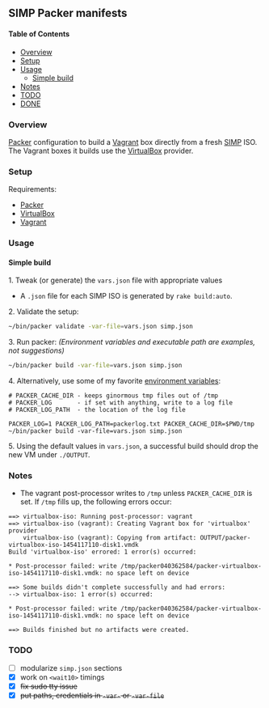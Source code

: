 ## SIMP Packer manifests

#### Table of Contents

* [Overview](#overview)
* [Setup](#setup)
* [Usage](#usage)
	* [Simple build](#simple-build)
* [Notes](#notes)
* [TODO](#todo)
* [DONE](#done)

### Overview

[Packer](https://packer.io) configuration to build a [Vagrant](https://www.vagrantup.com/) box directly from a fresh [SIMP](https://github.com/NationalSecurityAgency/SIMP) ISO. The Vagrant boxes it builds use the [VirtualBox](https://www.virtualbox.org/wiki/Downloads) provider.


### Setup

Requirements:
  - [Packer](https://www.packer.io/downloads.html)
  - [VirtualBox](https://www.virtualbox.org/wiki/Downloads)
  - [Vagrant](https://www.vagrantup.com/downloads.html)

### Usage
#### Simple build
1\. Tweak (or generate) the `vars.json` file with appropriate values
- A `.json` file for each SIMP ISO is generated by `rake build:auto`.

2\. Validate the setup:
```sh
~/bin/packer validate -var-file=vars.json simp.json
```
3\. Run packer:
_(Environment variables and executable path are examples, not suggestions)_
```sh
~/bin/packer build -var-file=vars.json simp.json
```
4\. Alternatively, use some of my favorite [environment variables](https://www.packer.io/docs/other/environmental-variables.html):
```
# PACKER_CACHE_DIR - keeps ginormous tmp files out of /tmp
# PACKER_LOG       - if set with anything, write to a log file
# PACKER_LOG_PATH  - the location of the log file

PACKER_LOG=1 PACKER_LOG_PATH=packerlog.txt PACKER_CACHE_DIR=$PWD/tmp  ~/bin/packer build -var-file=vars.json simp.json
```

5\. Using the default values in `vars.json`, a successful build should drop the new VM under `./OUTPUT`.


### Notes
- The vagrant post-processor writes to `/tmp` unless `PACKER_CACHE_DIR` is set.  If `/tmp` fills up, the following errors occur:

```
==> virtualbox-iso: Running post-processor: vagrant
==> virtualbox-iso (vagrant): Creating Vagrant box for 'virtualbox' provider
    virtualbox-iso (vagrant): Copying from artifact: OUTPUT/packer-virtualbox-iso-1454117110-disk1.vmdk
Build 'virtualbox-iso' errored: 1 error(s) occurred:

* Post-processor failed: write /tmp/packer040362584/packer-virtualbox-iso-1454117110-disk1.vmdk: no space left on device

==> Some builds didn't complete successfully and had errors:
--> virtualbox-iso: 1 error(s) occurred:

* Post-processor failed: write /tmp/packer040362584/packer-virtualbox-iso-1454117110-disk1.vmdk: no space left on device

==> Builds finished but no artifacts were created.
```

### TODO
- [ ] modularize `simp.json` sections
- [x] work on `<wait10>` timings
- [x]  ~~fix sudo tty issue~~
- [x] ~~put paths, credentials in `-var-` or `-var-file`~~
